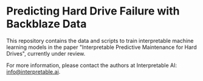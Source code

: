 # Predicting Hard Drive Failure with Backblaze Data

This repository contains the data and scripts to train interpretable machine learning models in the paper "Interpretable Predictive Maintenance for Hard Drives", currently under review.

For more information, please contact the authors at Interpretable AI: info@interpretable.ai.




